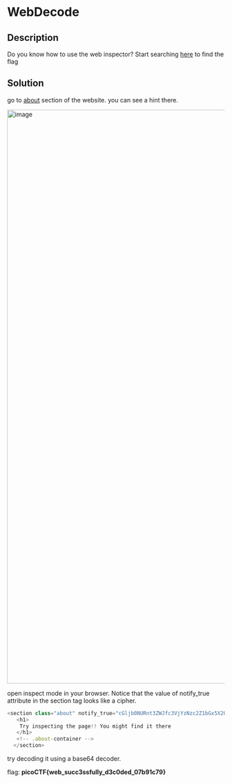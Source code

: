 # WebDecode

## Description

Do you know how to use the web inspector?
Start searching [here](http://titan.picoctf.net:58480/) to find the flag

## Solution

go to [about](http://titan.picoctf.net:58480/about.html) section of the website. you can see a hint there.

<img width="1326" alt="image" src="https://github.com/erfanghorbanee/picoCTF-2024/assets/49264993/57eb1661-8e31-4aa0-9524-bc891d5e20b8">


open inspect mode in your browser. Notice that the value of notify_true attribute in the section tag looks like a cipher.

```js
<section class="about" notify_true="cGljb0NURnt3ZWJfc3VjYzNzc2Z1bGx5X2QzYzBkZWRfMDdiOTFjNzl9">
   <h1>
    Try inspecting the page!! You might find it there
   </h1>
   <!-- .about-container -->
  </section>
```

try decoding it using a base64 decoder.

flag: **picoCTF{web_succ3ssfully_d3c0ded_07b91c79}**
